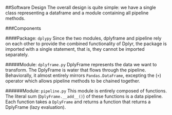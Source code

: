 ##Software Design
The overall design is quite simple: we have a single class representing a dataframe and a module containing all pipeline methods. 

###Components

####Package: `dplypy`
Since the two modules, dplyframe and pipeline rely on each other to provide the combined functionality of Dplyr, the package is imported with a single statement, that is, they cannot be imported separately. 

#####Module: `dplyframe.py`
DplyFrame represents the data we want to transform. The DplyFrame is water that flows through the pipeline. Behaviorally, it almost entirely mirrors `Pandas.DataFrame`, excepting the (`+`) operator which allows pipeline methods to be chained together. 

######Module: `pipeline.py`
This module is entirely composed of functions. The literal sum (`DplyFrame.__add__()`) of these functions is a data pipeline. Each function takes a `DplyFrame` and returns a function that returns a DplyFrame (lazy evaluation). 
